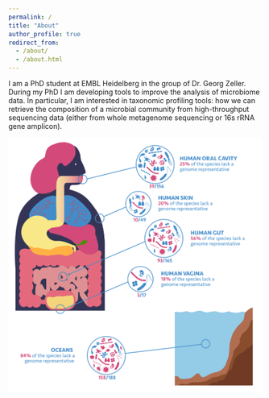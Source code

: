 ```yaml
---
permalink: /
title: "About"
author_profile: true
redirect_from:
  - /about/
  - /about.html
---
```


I am a PhD student at EMBL Heidelberg in the group of Dr. Georg Zeller.
During my PhD I am developing tools to improve the analysis of microbiome data. In particular, I am interested in taxonomic profiling tools: how we can retrieve the composition of a microbial community from high-throughput sequencing data (either from whole metagenome sequencing or 16s rRNA gene amplicon).


![alt text](https://raw.githubusercontent.com/AlessioMilanese/AlessioMilanese.github.io/master/images/main_2.png)
